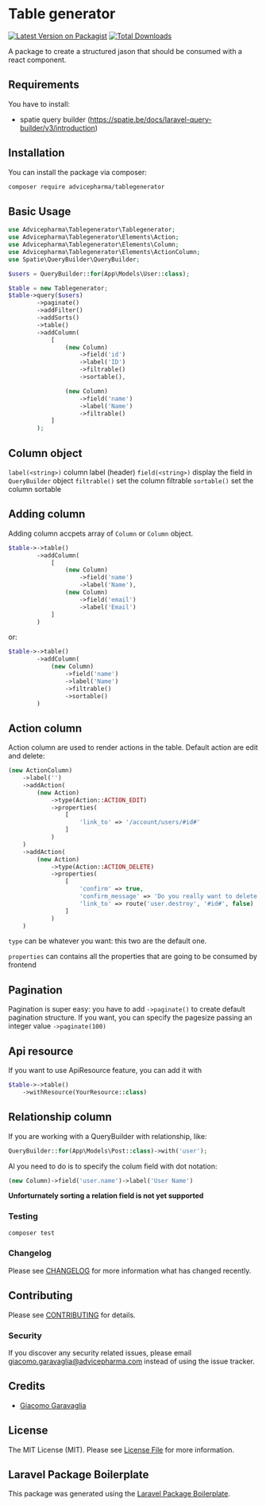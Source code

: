 # Table generator

[![Latest Version on Packagist](https://img.shields.io/packagist/v/advicepharma/tablegenerator.svg?style=flat-square)](https://packagist.org/packages/advicepharma/tablegenerator)
[![Total Downloads](https://img.shields.io/packagist/dt/advicepharma/tablegenerator.svg?style=flat-square)](https://packagist.org/packages/advicepharma/tablegenerator)

A package to create a structured jason that should be consumed with a react component.

## Requirements

You have to install:

- spatie query builder (<https://spatie.be/docs/laravel-query-builder/v3/introduction>)

## Installation

You can install the package via composer:

```bash
composer require advicepharma/tablegenerator
```

## Basic Usage

```php
use Advicepharma\Tablegenerator\Tablegenerator;
use Advicepharma\Tablegenerator\Elements\Action;
use Advicepharma\Tablegenerator\Elements\Column;
use Advicepharma\Tablegenerator\Elements\ActionColumn;
use Spatie\QueryBuilder\QueryBuilder;

$users = QueryBuilder::for(App\Models\User::class);

$table = new Tablegenerator;
$table->query($users)
        ->paginate()
        ->addFilter()
        ->addSorts()
        ->table()
        ->addColumn(
            [
                (new Column)
                    ->field('id')
                    ->label('ID')
                    ->filtrable()
                    ->sortable(),

                (new Column)
                    ->field('name')
                    ->label('Name')
                    ->filtrable()
            ]
        );
```

## Column object

`label(<string>)` column label (header)
`field(<string>)` display the field in `QueryBuilder` object
`filtrable()` set the column filtrable
`sortable()` set the column sortable

## Adding column

Adding column accpets array of `Column` or `Column` object.

```php
$table->->table()
        ->addColumn(
            [
                (new Column)
                    ->field('name')
                    ->label('Name'),
                (new Column)
                    ->field('email')
                    ->label('Email')
            ]
        )
```

or:

```php
$table->->table()
        ->addColumn(
            (new Column)
                ->field('name')
                ->label('Name')
                ->filtrable()
                ->sortable()
        )
```

## Action column

Action column are used to render actions in the table.
Default action are edit and delete:

```php
(new ActionColumn)
    ->label('')
    ->addAction(
        (new Action)
            ->type(Action::ACTION_EDIT)
            ->properties(
                [
                    'link_to' => '/account/users/#id#'
                ]
            )
    )
    ->addAction(
        (new Action)
            ->type(Action::ACTION_DELETE)
            ->properties(
                [
                    'confirm' => true,
                    'confirm_message' => 'Do you really want to delete this user?',
                    'link_to' => route('user.destroy', '#id#', false)
                ]
            )
    )
```

`type` can be whatever you want: this two are the default one.

`properties` can contains all the properties that are going to be consumed by frontend

## Pagination

Pagination is super easy: you have to add `->paginate()` to create default pagination structure.
If you want, you can specify the pagesize passing an integer value `->paginate(100)`

## Api resource

If you want to use ApiResource feature, you can add it with

```php
$table->->table()
    ->withResource(YourResource::class)
```

## Relationship column

If you are working with a QueryBuilder with relationship, like:

```php
QueryBuilder::for(App\Models\Post::class)->with('user');
```

Al you need to do is to specify the colum field with dot notation:

```php
(new Column)->field('user.name')->label('User Name')
```

__Unforturnately sorting a relation field is not yet supported__

### Testing

```bash
composer test
```

### Changelog

Please see [CHANGELOG](CHANGELOG.md) for more information what has changed recently.

## Contributing

Please see [CONTRIBUTING](CONTRIBUTING.md) for details.

### Security

If you discover any security related issues, please email giacomo.garavaglia@advicepharma.com instead of using the issue tracker.

## Credits

- [Giacomo Garavaglia](https://github.com/advicepharma)

## License

The MIT License (MIT). Please see [License File](LICENSE.md) for more information.

## Laravel Package Boilerplate

This package was generated using the [Laravel Package Boilerplate](https://laravelpackageboilerplate.com).
